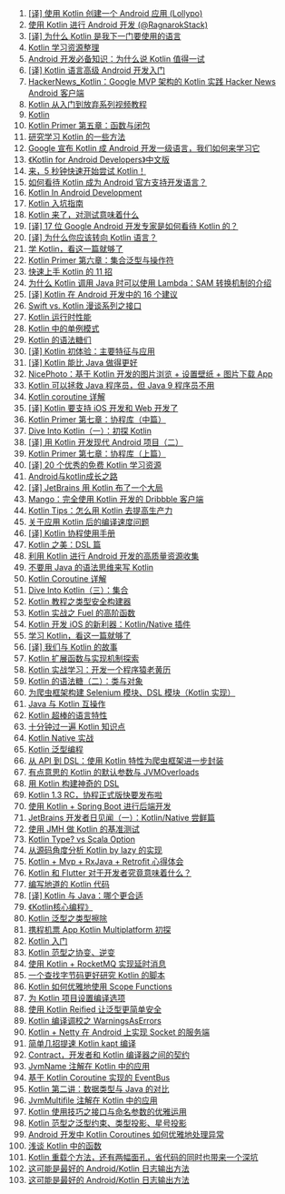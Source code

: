 1. [[译] 使用 Kotlin 创建一个 Android 应用 (Lollypo)](https://weekly.manong.io/bounce?url=https%3A%2F%2Fgithub.com%2Fbboyfeiyu%2Fandroid-tech-frontier%2Ftree%2Fmaster%2Fandroidweekly%2FKotlin%2520for%2520Android%2520%28II%29%25E5%2588%259B%25E5%25BB%25BA%25E4%25B8%2580%25E4%25B8%25AA%25E5%25B7%25A5%25E7%25A8%258B&aid=2090&nid=66)
1. [使用 Kotlin 进行 Android 开发 (@RagnarokStack)](https://weekly.manong.io/bounce?url=http%3A%2F%2Fragnraok.github.io%2Fusing-kotlin-to-write-android-app.html&aid=2731&nid=77)
1. [[译] 为什么 Kotlin 是我下一门要使用的语言](https://weekly.manong.io/bounce?url=http%3A%2F%2Fwww.demojameson.com%2F2015%2F11%2F08%2Fwhy-kotlin%2F&aid=4477&nid=97)
1. [Kotlin 学习资源整理](https://weekly.manong.io/bounce?url=http%3A%2F%2Fmp.weixin.qq.com%2Fs%3F__biz%3DMzA3ODg4MDk0Ng%3D%3D%26mid%3D401833091%26idx%3D1%26sn%3D9685218eeac4abfbafdfacd81950bfa1&aid=5324&nid=106)
1. [Android 开发必备知识：为什么说 Kotlin 值得一试](https://weekly.manong.io/bounce?url=http%3A%2F%2Fmp.weixin.qq.com%2Fs%3F__biz%3DMzA3NTYzODYzMg%3D%3D%26mid%3D404087761%26idx%3D1%26sn%3Dd80625ee52f860a7a2ed4c238d2151b6&aid=5358&nid=107)
1. [[译] Kotlin 语言高级 Android 开发入门](https://weekly.manong.io/bounce?url=https%3A%2F%2Frealm.io%2Fcn%2Fnews%2Foredev-jake-wharton-kotlin-advancing-android-dev%2F&aid=5572&nid=110)
1. [HackerNews_Kotlin：Google MVP 架构的 Kotlin 实践 Hacker News Android 客户端](https://weekly.manong.io/bounce?url=https%3A%2F%2Fgithub.com%2Fxfans%2FHackerNews_Kotlin&aid=6741&nid=124)
1. [Kotlin 从入门到放弃系列视频教程](https://weekly.manong.io/bounce?url=https%3A%2F%2Ftoutiao.io%2Fk%2F7y3tgt&aid=8685&nid=154)
1. [Kotlin](https://weekly.manong.io/bounce?url=http%3A%2F%2Ftoutiao.io%2Fsubjects%2F202803&aid=9142&nid=160)
1. [Kotlin Primer 第五章：函数与闭包](https://weekly.manong.io/bounce?url=https%3A%2F%2Ftoutiao.io%2Fk%2F46g2zy&aid=9395&nid=164)
1. [研究学习 Kotlin 的一些方法](https://weekly.manong.io/bounce?url=https%3A%2F%2Ftoutiao.io%2Fk%2Fnuyso9&aid=9596&nid=167)
1. [Google 宣布 Kotlin 成 Android 开发一级语言，我们如何来学习它](https://weekly.manong.io/bounce?url=https%3A%2F%2Fmp.weixin.qq.com%2Fs%3F__biz%3DMzI2OTQxMTM4OQ%3D%3D%26mid%3D2247484919%26idx%3D1%26sn%3Da5515ee4ecfae912ff612295f36a0bf9&aid=9663&nid=168)
1. [《Kotlin for Android Developers》中文版](https://weekly.manong.io/bounce?url=https%3A%2F%2Ftoutiao.io%2Fk%2Frwcdad&aid=9677&nid=168)
1. [来，5 秒钟快速开始尝试 Kotlin！](https://weekly.manong.io/bounce?url=https%3A%2F%2Ftoutiao.io%2Fk%2F7t0wag&aid=9702&nid=168)
1. [如何看待 Kotlin 成为 Android 官方支持开发语言？](https://weekly.manong.io/bounce?url=https%3A%2F%2Ftoutiao.io%2Fk%2Fuqufge&aid=9736&nid=169)
1. [Kotlin In Android Development](https://weekly.manong.io/bounce?url=http%3A%2F%2Fmp.weixin.qq.com%2Fs%2F-2Y2oqCC_HaiXZy00DnayA&aid=9737&nid=169)
1. [Kotlin 入坑指南](https://weekly.manong.io/bounce?url=https%3A%2F%2Ftoutiao.io%2Fk%2Futo483&aid=9738&nid=169)
1. [Kotlin 来了，对测试意味着什么](https://weekly.manong.io/bounce?url=https%3A%2F%2Ftoutiao.io%2Fk%2Fpj3qld&aid=9751&nid=169)
1. [[译] 17 位 Google Android 开发专家是如何看待 Kotlin 的？](https://weekly.manong.io/bounce?url=http%3A%2F%2Fmp.weixin.qq.com%2Fs%2FT7GZCuauE3Y0dAbZd_oLPw&aid=9797&nid=170)
1. [[译] 为什么你应该转向 Kotlin 语言？](https://weekly.manong.io/bounce?url=https%3A%2F%2Ftoutiao.io%2Fk%2Fgjny9i&aid=9798&nid=170)
1. [学 Kotlin，看这一篇就够了](https://weekly.manong.io/bounce?url=https%3A%2F%2Ftoutiao.io%2Fk%2Fppvk99&aid=9877&nid=171)
1. [Kotlin Primer 第六章：集合泛型与操作符](https://weekly.manong.io/bounce?url=https%3A%2F%2Ftoutiao.io%2Fk%2Fpab85f&aid=9878&nid=171)
1. [快速上手 Kotlin 的 11 招](https://weekly.manong.io/bounce?url=https%3A%2F%2Fmp.weixin.qq.com%2Fs%2FlDBSi2E5_u8dJg21wubH4Q&aid=9944&nid=172)
1. [为什么 Kotlin 调用 Java 时可以使用 Lambda：SAM 转换机制的介绍](https://weekly.manong.io/bounce?url=https%3A%2F%2Fmp.weixin.qq.com%2Fs%2Ffe1JutjpM4k-KuVqY23-Sg&aid=10005&nid=173)
1. [[译] Kotlin 在 Android 开发中的 16 个建议](https://weekly.manong.io/bounce?url=http%3A%2F%2Fmp.weixin.qq.com%2Fs%2F0kE-u6jH7BbgkRWEgHfRQg&aid=10079&nid=174)
1. [Swift vs. Kotlin 漫谈系列之接口](https://weekly.manong.io/bounce?url=https%3A%2F%2Ftoutiao.io%2Fk%2F5ml9jj&aid=10136&nid=175)
1. [Kotlin 运行时性能](https://weekly.manong.io/bounce?url=https%3A%2F%2Ftoutiao.io%2Fk%2Fi9838j&aid=10212&nid=176)
1. [Kotlin 中的单例模式](https://weekly.manong.io/bounce?url=https%3A%2F%2Ftoutiao.io%2Fk%2Ffed765&aid=10292&nid=177)
1. [Kotlin 的语法糖们](https://weekly.manong.io/bounce?url=https%3A%2F%2Ftoutiao.io%2Fk%2F5le02d&aid=10363&nid=178)
1. [[译] Kotlin 初体验：主要特征与应用](https://weekly.manong.io/bounce?url=https%3A%2F%2Ftoutiao.io%2Fk%2F2ca1cy&aid=10585&nid=181)
1. [[译] Kotlin 能比 Java 做得更好](https://weekly.manong.io/bounce?url=https%3A%2F%2Ftoutiao.io%2Fk%2F0ek2q9&aid=10654&nid=182)
1. [NicePhoto：基于 Kotlin 开发的图片浏览 + 设置壁纸 + 图片下载 App](https://weekly.manong.io/bounce?url=https%3A%2F%2Ftoutiao.io%2Fk%2Fwawfxi&aid=10856&nid=184)
1. [Kotlin 可以拯救 Java 程序员，但 Java 9 程序员不用](https://weekly.manong.io/bounce?url=https%3A%2F%2Fmp.weixin.qq.com%2Fs%2FPjX8ZroEFCSw1SDPOBv53Q&aid=10967&nid=186)
1. [Kotlin coroutine 详解](https://weekly.manong.io/bounce?url=https%3A%2F%2Ftoutiao.io%2Fk%2Fdk0maa&aid=11110&nid=188)
1. [[译] Kotlin 要支持 iOS 开发和 Web 开发了](https://weekly.manong.io/bounce?url=http%3A%2F%2Fmp.weixin.qq.com%2Fs%2FyBBAl62tG9qYa39x1uPumA&aid=11303&nid=191)
1. [Kotlin Primer 第七章：协程库（中篇）](https://weekly.manong.io/bounce?url=https%3A%2F%2Ftoutiao.io%2Fk%2Fvipaov&aid=11377&nid=192)
1. [Dive Into Kotlin（一）：初探 Kotlin](https://weekly.manong.io/bounce?url=https%3A%2F%2Ftoutiao.io%2Fk%2F3wd43u&aid=11378&nid=192)
1. [[译] 用 Kotlin 开发现代 Android 项目（二）](https://weekly.manong.io/bounce?url=https%3A%2F%2Ftoutiao.io%2Fk%2F3hlmxi&aid=11447&nid=193)
1. [Kotlin Primer 第七章：协程库（上篇）](https://weekly.manong.io/bounce?url=https%3A%2F%2Ftoutiao.io%2Fk%2Ftlos59&aid=11523&nid=194)
1. [[译] 20 个优秀的免费 Kotlin 学习资源](https://weekly.manong.io/bounce?url=http%3A%2F%2Fmp.weixin.qq.com%2Fs%2Fxo1lERguSc9JfyMRVsiwNw&aid=11577&nid=195)
1. [Android与kotlin成长之路](https://weekly.manong.io/bounce?url=http%3A%2F%2Ftoutiao.io%2Fsubjects%2F105155%23195&aid=11642&nid=195)
1. [[译] JetBrains 用 Kotlin 布了一个大局](https://weekly.manong.io/bounce?url=http%3A%2F%2Fmp.weixin.qq.com%2Fs%2FsVD95crd7K1pIdGQ3JKTOw&aid=11816&nid=198)
1. [Mango：完全使用 Kotlin 开发的 Dribbble 客户端](https://weekly.manong.io/bounce?url=https%3A%2F%2Ftoutiao.io%2Fk%2Fc8212d&aid=11863&nid=198)
1. [Kotlin Tips：怎么用 Kotlin 去提高生产力](https://weekly.manong.io/bounce?url=https%3A%2F%2Ftoutiao.io%2Fk%2Ffxa9fx&aid=11975&nid=200)
1. [关于应用 Kotlin 后的编译速度问题](https://weekly.manong.io/bounce?url=https%3A%2F%2Ftoutiao.io%2Fk%2F70be44&aid=12288&nid=204)
1. [[译] Kotlin 协程使用手册](https://weekly.manong.io/bounce?url=https%3A%2F%2Ftoutiao.io%2Fk%2Fc0c9ow&aid=12351&nid=205)
1. [Kotlin 之美：DSL 篇](https://weekly.manong.io/bounce?url=https%3A%2F%2Ftoutiao.io%2Fk%2Fxi28i2&aid=12426&nid=206)
1. [利用 Kotlin 进行 Android 开发的高质量资源收集](https://weekly.manong.io/bounce?url=https%3A%2F%2Ftoutiao.io%2Fk%2Fawb05h&aid=12451&nid=206)
1. [不要用 Java 的语法思维来写 Kotlin](https://weekly.manong.io/bounce?url=https%3A%2F%2Ftoutiao.io%2Fk%2Ft5y0ou&aid=12493&nid=207)
1. [Kotlin Coroutine 详解](https://weekly.manong.io/bounce?url=https%3A%2F%2Ftoutiao.io%2Fk%2F2jwog4&aid=12494&nid=207)
1. [Dive Into Kotlin（三）：集合](https://weekly.manong.io/bounce?url=https%3A%2F%2Ftoutiao.io%2Fk%2Fh0crjo&aid=12634&nid=209)
1. [Kotlin 教程之类型安全构建器](https://weekly.manong.io/bounce?url=https%3A%2F%2Fmp.weixin.qq.com%2Fs%3F__biz%3DMzI3MjE3MDE0Mw%3D%3D%26mid%3D2649935679%26idx%3D1%26sn%3Da99b6cf6375d225473270db56b6ed85d&aid=12714&nid=210)
1. [Kotlin 实战之 Fuel 的高阶函数](https://weekly.manong.io/bounce?url=http%3A%2F%2Fmp.weixin.qq.com%2Fs%2FCPYAzy96Bs07RaCoEpYOfA&aid=12794&nid=211)
1. [Kotlin 开发 iOS 的新利器：Kotlin/Native 插件](https://weekly.manong.io/bounce?url=http%3A%2F%2Fmp.weixin.qq.com%2Fs%2FrMy9Wqz6pvats4ePeBz_5w&aid=12881&nid=212)
1. [学习 Kotlin，看这一篇就够了](https://weekly.manong.io/bounce?url=https%3A%2F%2Ftoutiao.io%2Fk%2F0k1l0l&aid=13060&nid=215)
1. [[译] 我们与 Kotlin 的故事](https://weekly.manong.io/bounce?url=https%3A%2F%2Fmp.weixin.qq.com%2Fs%2FMXi0Uj94tOjjt7E2cNQy1Q&aid=13194&nid=217)
1. [Kotlin 扩展函数与实现机制探索](https://weekly.manong.io/bounce?url=https%3A%2F%2Fmp.weixin.qq.com%2Fs%2FARlkRUv6a_AARWZYX2wM6A&aid=13195&nid=217)
1. [Kotlin 实战学习：开发一个程序猿老黄历](https://weekly.manong.io/bounce?url=https%3A%2F%2Ftoutiao.io%2Fk%2Fg9xgnw&aid=13267&nid=218)
1. [Kotlin 的语法糖（二）：类与对象](https://weekly.manong.io/bounce?url=https%3A%2F%2Ftoutiao.io%2Fk%2Fdu6vzr&aid=13338&nid=219)
1. [为爬虫框架构建 Selenium 模块、DSL 模块（Kotlin 实现）](https://weekly.manong.io/bounce?url=https%3A%2F%2Ftoutiao.io%2Fk%2F21c3wh&aid=13339&nid=219)
1. [Java 与 Kotlin 互操作](https://weekly.manong.io/bounce?url=https%3A%2F%2Ftoutiao.io%2Fk%2F7er2y4&aid=13402&nid=220)
1. [Kotlin 超棒的语言特性](https://weekly.manong.io/bounce?url=https%3A%2F%2Fmp.weixin.qq.com%2Fs%2FylAZnOObrwtJDPqaK2ONLw&aid=13456&nid=221)
1. [十分钟过一遍 Kotlin 知识点](https://weekly.manong.io/bounce?url=https%3A%2F%2Fmp.weixin.qq.com%2Fs%2FvvJZq6ZS4-10CQchyLD-dg&aid=13549&nid=222)
1. [Kotlin Native 实战](https://weekly.manong.io/bounce?url=https%3A%2F%2Ftoutiao.io%2Fk%2Foo8kuf&aid=13799&nid=226)
1. [Kotlin 泛型编程](https://weekly.manong.io/bounce?url=https%3A%2F%2Ftoutiao.io%2Fk%2F4vxpy1&aid=14135&nid=231)
1. [从 API 到 DSL：使用 Kotlin 特性为爬虫框架进一步封装](https://weekly.manong.io/bounce?url=https%3A%2F%2Ftoutiao.io%2Fk%2Fuwbuyw&aid=14264&nid=233)
1. [有点意思的 Kotlin 的默认参数与 JVMOverloads](https://weekly.manong.io/bounce?url=https%3A%2F%2Ftoutiao.io%2Fk%2Fh78h93&aid=14397&nid=235)
1. [用 Kotlin 构建神奇的 DSL](https://weekly.manong.io/bounce?url=https%3A%2F%2Fmp.weixin.qq.com%2Fs%2F7MbrXsQlJ2Gh9i0Ajmoo6g&aid=14528&nid=237)
1. [Kotlin 1.3 RC，协程正式版快要发布啦](https://weekly.manong.io/bounce?url=https%3A%2F%2Ftoutiao.io%2Fk%2Fl7q6im&aid=14601&nid=238)
1. [使用 Kotlin + Spring Boot 进行后端开发](https://weekly.manong.io/bounce?url=https%3A%2F%2Ftoutiao.io%2Fk%2Fgm554x&aid=14732&nid=240)
1. [JetBrains 开发者日见闻（一）：Kotlin/Native 尝鲜篇](https://weekly.manong.io/bounce?url=https%3A%2F%2Fmp.weixin.qq.com%2Fs%2FJTsJOKfQN_ryK8o--mcu4g&aid=14840&nid=242)
1. [使用 JMH 做 Kotlin 的基准测试](https://weekly.manong.io/bounce?url=https%3A%2F%2Ftoutiao.io%2Fk%2Fvsoae1&aid=14975&nid=244)
1. [Kotlin Type? vs Scala Option](https://weekly.manong.io/bounce?url=https%3A%2F%2Ftoutiao.io%2Fk%2Fw4gzml&aid=15099&nid=246)
1. [从源码角度分析 Kotlin by lazy 的实现](https://weekly.manong.io/bounce?url=https%3A%2F%2Ftoutiao.io%2Fk%2F6w9fxn&aid=15539&nid=252)
1. [Kotlin + Mvp + RxJava + Retrofit 心得体会](https://weekly.manong.io/bounce?url=https%3A%2F%2Ftoutiao.io%2Fk%2Fiurlhc&aid=15983&nid=258)
1. [Kotlin 和 Flutter 对于开发者究竟意味着什么？](https://weekly.manong.io/bounce?url=https%3A%2F%2Ftoutiao.io%2Fk%2F5zzmi7&aid=16228&nid=261)
1. [编写地道的 Kotlin 代码](https://weekly.manong.io/bounce?url=https%3A%2F%2Ftoutiao.io%2Fk%2F22si59&aid=16394&nid=263)
1. [[译] Kotlin 与 Java：哪个更合适](https://weekly.manong.io/bounce?url=https%3A%2F%2Fmp.weixin.qq.com%2Fs%2FPWr7j1ClyHsICyPvllCh8w&aid=16498&nid=264)
1. [《Kotlin核心编程》](https://weekly.manong.io/bounce?url=https%3A%2F%2Fitem.jd.com%2F12519581.html&aid=16409&nid=264)
1. [Kotlin 泛型之类型擦除](https://weekly.manong.io/bounce?url=https%3A%2F%2Ftoutiao.io%2Fk%2Fwysljp&aid=16575&nid=265)
1. [携程机票 App Kotlin Multiplatform 初探](https://weekly.manong.io/bounce?url=https%3A%2F%2Fmp.weixin.qq.com%2Fs%2FhFoCEmhKAyeuckQJBhPcGA&aid=16651&nid=266)
1. [Kotlin 入门](https://weekly.manong.io/bounce?url=https%3A%2F%2Ftoutiao.io%2Fk%2Fq3ueej&aid=16703&nid=267)
1. [Kotlin 范型之协变、逆变](https://weekly.manong.io/bounce?url=https%3A%2F%2Ftoutiao.io%2Fk%2F455836&aid=16827&nid=268)
1. [使用 Kotlin + RocketMQ 实现延时消息](https://weekly.manong.io/bounce?url=https%3A%2F%2Ftoutiao.io%2Fk%2Fk6s0yr&aid=16913&nid=269)
1. [一个查找字节码更好研究 Kotlin 的脚本](https://weekly.manong.io/bounce?url=https%3A%2F%2Ftoutiao.io%2Fk%2Fcjzegl&aid=16945&nid=270)
1. [Kotlin 如何优雅地使用 Scope Functions](https://weekly.manong.io/bounce?url=https%3A%2F%2Ftoutiao.io%2Fk%2F46i07g&aid=17060&nid=271)
1. [为 Kotlin 项目设置编译选项](https://weekly.manong.io/bounce?url=https%3A%2F%2Ftoutiao.io%2Fk%2Fqo25qy&aid=17061&nid=271)
1. [使用 Kotlin Reified 让泛型更简单安全](https://weekly.manong.io/bounce?url=https%3A%2F%2Ftoutiao.io%2Fk%2Fusppy3&aid=17106&nid=272)
1. [Kotlin 编译调校之 WarningsAsErrors](https://weekly.manong.io/bounce?url=https%3A%2F%2Ftoutiao.io%2Fk%2Fjf21njq&aid=17281&nid=274)
1. [Kotlin + Netty 在 Android 上实现 Socket 的服务端](https://weekly.manong.io/bounce?url=https%3A%2F%2Ftoutiao.io%2Fk%2Fkodove2&aid=17358&nid=275)
1. [简单几招提速 Kotlin kapt 编译](https://weekly.manong.io/bounce?url=https%3A%2F%2Ftoutiao.io%2Fk%2F6qxfivy&aid=17359&nid=275)
1. [Contract，开发者和 Kotlin 编译器之间的契约](https://weekly.manong.io/bounce?url=https%3A%2F%2Ftoutiao.io%2Fk%2F7raw0xw&aid=17437&nid=276)
1. [JvmName 注解在 Kotlin 中的应用](https://weekly.manong.io/bounce?url=https%3A%2F%2Ftoutiao.io%2Fk%2Fzrgyhfg&aid=17514&nid=277)
1. [基于 Kotlin Coroutine 实现的 EventBus](https://weekly.manong.io/bounce?url=https%3A%2F%2Ftoutiao.io%2Fk%2Fqb5nf30&aid=17515&nid=277)
1. [Kotlin 第二讲：数据类型与 Java 的对比](https://weekly.manong.io/bounce?url=https%3A%2F%2Fmp.weixin.qq.com%2Fs%2Fc47ckKC8BO5P88MYs2RmUg&aid=17597&nid=278)
1. [JvmMultifile 注解在 Kotlin 中的应用](https://weekly.manong.io/bounce?url=https%3A%2F%2Ftoutiao.io%2Fk%2Fq933gvn&aid=17598&nid=278)
1. [Kotlin 使用技巧之接口与命名参数的优雅运用](https://weekly.manong.io/bounce?url=https%3A%2F%2Ftoutiao.io%2Fk%2Fyobm6mg&aid=17734&nid=280)
1. [Kotlin 范型之泛型约束、类型投影、星号投影](https://weekly.manong.io/bounce?url=https%3A%2F%2Ftoutiao.io%2Fk%2Fa3ighul&aid=17801&nid=281)
1. [Android 开发中 Kotlin Coroutines 如何优雅地处理异常](https://weekly.manong.io/bounce?nid=283&aid=17909&url=https%3A%2F%2Ftoutiao.io%2Fk%2Fy9uvtog)
1. [浅谈 Kotlin 中的函数](https://weekly.manong.io/bounce?nid=285&aid=18060&url=https%3A%2F%2Fmp.weixin.qq.com%2Fs%2FUV23Uw_969oVhiOdo4ZKAw)
1. [Kotlin 重载个方法，还有两幅面孔，省代码的同时也带来一个深坑](https://weekly.manong.io/bounce?nid=285&aid=18061&url=https%3A%2F%2Fmp.weixin.qq.com%2Fs%2FXaN-Nd6_adLL2ZKfEuMvtw)
1. [这可能是最好的 Android/Kotlin 日志输出方法](https://weekly.manong.io/bounce?nid=287&aid=18197&url=https%3A%2F%2Ftoutiao.io%2Fk%2Ff0p78a7)
1. [这可能是最好的 Android/Kotlin 日志输出方法](https://weekly.manong.io/bounce?nid=287&aid=18197&url=https%3A%2F%2Ftoutiao.io%2Fk%2Ff0p78a7)
